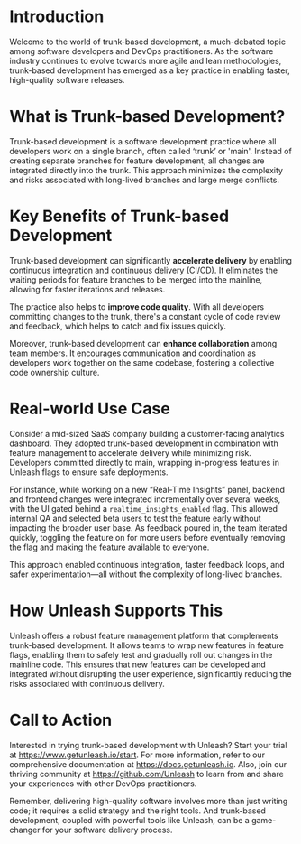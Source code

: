 # Introduction
Welcome to the world of trunk-based development, a much-debated topic among software developers and DevOps practitioners. As the software industry continues to evolve towards more agile and lean methodologies, trunk-based development has emerged as a key practice in enabling faster, high-quality software releases. 

# What is Trunk-based Development?
Trunk-based development is a software development practice where all developers work on a single branch, often called ‘trunk’ or 'main'. Instead of creating separate branches for feature development, all changes are integrated directly into the trunk. This approach minimizes the complexity and risks associated with long-lived branches and large merge conflicts. 

# Key Benefits of Trunk-based Development
Trunk-based development can significantly **accelerate delivery** by enabling continuous integration and continuous delivery (CI/CD). It eliminates the waiting periods for feature branches to be merged into the mainline, allowing for faster iterations and releases.

The practice also helps to **improve code quality**. With all developers committing changes to the trunk, there's a constant cycle of code review and feedback, which helps to catch and fix issues quickly.

Moreover, trunk-based development can **enhance collaboration** among team members. It encourages communication and coordination as developers work together on the same codebase, fostering a collective code ownership culture.

# Real-world Use Case
Consider a mid-sized SaaS company building a customer-facing analytics dashboard. They adopted trunk-based development in combination with feature management to accelerate delivery while minimizing risk. Developers committed directly to main, wrapping in-progress features in Unleash flags to ensure safe deployments.

For instance, while working on a new “Real-Time Insights” panel, backend and frontend changes were integrated incrementally over several weeks, with the UI gated behind a `realtime_insights_enabled` flag. This allowed internal QA and selected beta users to test the feature early without impacting the broader user base. As feedback poured in, the team iterated quickly, toggling the feature on for more users before eventually removing the flag and making the feature available to everyone. 

This approach enabled continuous integration, faster feedback loops, and safer experimentation—all without the complexity of long-lived branches.

# How Unleash Supports This
Unleash offers a robust feature management platform that complements trunk-based development. It allows teams to wrap new features in feature flags, enabling them to safely test and gradually roll out changes in the mainline code. This ensures that new features can be developed and integrated without disrupting the user experience, significantly reducing the risks associated with continuous delivery.

# Call to Action
Interested in trying trunk-based development with Unleash? Start your trial at https://www.getunleash.io/start. For more information, refer to our comprehensive documentation at https://docs.getunleash.io. Also, join our thriving community at https://github.com/Unleash to learn from and share your experiences with other DevOps practitioners.

Remember, delivering high-quality software involves more than just writing code; it requires a solid strategy and the right tools. And trunk-based development, coupled with powerful tools like Unleash, can be a game-changer for your software delivery process.